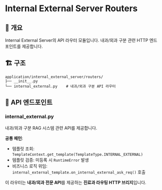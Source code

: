 # Internal External Server Routers

## 📌 개요
Internal External Server의 API 라우터 모듈입니다. 내과/외과 구분 관련 HTTP 엔드포인트를 제공합니다.

## 🏗️ 구조
```
application/internal_external_server/routers/
├── __init__.py
└── internal_external.py    # 내과/외과 구분 API 라우터
```

## 🔗 API 엔드포인트

### internal_external.py

내과/외과 구분 RAG 시스템 관련 API를 제공합니다.

**공통 패턴**:
- 템플릿 조회: `TemplateContext.get_template(TemplateType.INTERNAL_EXTERNAL)`
- 템플릿 검증: 미등록 시 `RuntimeError` 발생
- 비즈니스 로직 위임: `internal_external_template.on_internal_external_ask_req()` 호출

이 라우터는 **내과/외과 전문 API**를 제공하는 **진료과 라우팅 HTTP 브리지**입니다.